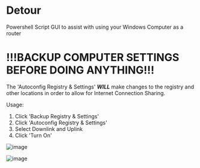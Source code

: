 # Detour
Powershell Script GUI to assist with using your Windows Computer as a router

# !!!BACKUP COMPUTER SETTINGS BEFORE DOING ANYTHING!!!

The 'Autoconfig Registry & Settings' ___WILL___ make changes to the registry and other locations in order to allow for Internet Connection Sharing.

Usage:
1. Click 'Backup Registry & Settings'
2. Click 'Autoconfig Registry & Settings'
3. Select Downlink and Uplink
4. Click 'Turn On'

![image](https://github.com/chomphuthip/detour/assets/122696634/d01647b4-0cef-47a4-a8c3-5841e6702e8a)


![image](https://github.com/chomphuthip/detour/assets/122696634/e49f4695-4bae-4352-bd30-d6935b4a4c4e)
